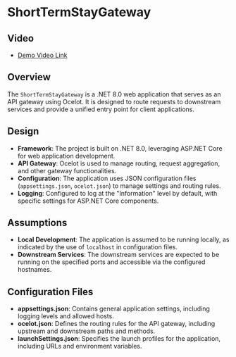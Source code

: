 # ShortTermStayGateway

## Video
- [Demo Video Link](https://www.youtube.com/watch?v=exG50SbmNME)


## Overview
The `ShortTermStayGateway` is a .NET 8.0 web application that serves as an API gateway using Ocelot. It is designed to route requests to downstream services and provide a unified entry point for client applications.

## Design
- **Framework**: The project is built on .NET 8.0, leveraging ASP.NET Core for web application development.
- **API Gateway**: Ocelot is used to manage routing, request aggregation, and other gateway functionalities.
- **Configuration**: The application uses JSON configuration files (`appsettings.json`, `ocelot.json`) to manage settings and routing rules.
- **Logging**: Configured to log at the "Information" level by default, with specific settings for ASP.NET Core components.


## Assumptions
- **Local Development**: The application is assumed to be running locally, as indicated by the use of `localhost` in configuration files.
- **Downstream Services**: The downstream services are expected to be running on the specified ports and accessible via the configured hostnames.


## Configuration Files
- **appsettings.json**: Contains general application settings, including logging levels and allowed hosts.
- **ocelot.json**: Defines the routing rules for the API gateway, including upstream and downstream paths and methods.
- **launchSettings.json**: Specifies the launch profiles for the application, including URLs and environment variables.
